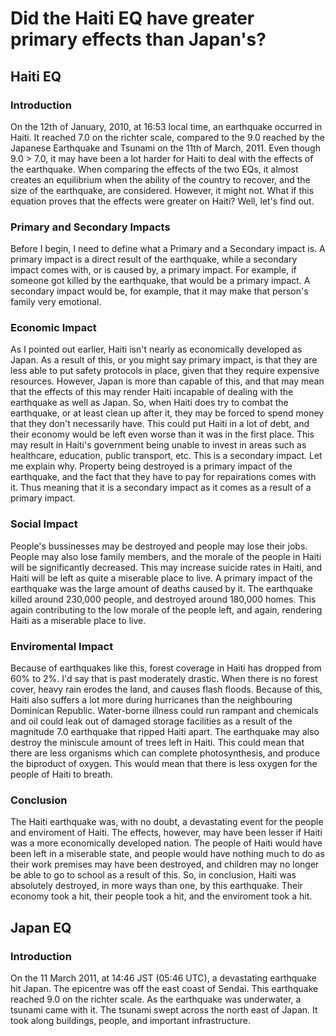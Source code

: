 # Did the Haiti EQ have greater primary effects than Japan's?
## Haiti EQ
### Introduction
On the 12th of January, 2010, at 16:53 local time, an earthquake occurred in Haiti. It reached 7.0 on the richter scale, compared to the 9.0 reached by the Japanese Earthquake and Tsunami on the 11th of March, 2011. Even though 9.0 > 7.0, it may have been a lot harder for Haiti to deal with the effects of the earthquake. When comparing the effects of the two EQs, it almost creates an equilibrium when the ability of the country to recover, and the size of the earthquake, are considered. However, it might not. What if this equation proves that the effects were greater on Haiti? Well, let's find out.
### Primary and Secondary Impacts
Before I begin, I need to define what a Primary and a Secondary impact is. A primary impact is a direct result of the earthquake, while a secondary impact comes with, or is caused by, a primary impact. For example, if someone got killed by the earthquake, that would be a primary impact. A secondary impact would be, for example, that it may make that person's family very emotional.
### Economic Impact
As I pointed out earlier, Haiti isn't nearly as economically developed as Japan. As a result of this, or you might say primary impact, is that they are less able to put safety protocols in place, given that they require expensive resources. However, Japan is more than capable of this, and that may mean that the effects of this may render Haiti incapable of dealing with the earthquake as well as Japan. So, when Haiti does try to combat the earthquake, or at least clean up after it, they may be forced to spend money that they don't necessarily have. This could put Haiti in a lot of debt, and their economy would be left even worse than it was in the first place. This may result in Haiti's government being unable to invest in areas such as healthcare, education, public transport, etc. This is a secondary impact. Let me explain why. Property being destroyed is a primary impact of the earthquake, and the fact that they have to pay for repairations comes with it. Thus meaning that it is a secondary impact as it comes as a result of a primary impact.
### Social Impact
People's bussinesses may be destroyed and people may lose their jobs. People may also lose family members, and the morale of the people in Haiti will be significantly decreased. This may increase suicide rates in Haiti, and Haiti will be left as quite a miserable place to live. A primary impact of the earthquake was the large amount of deaths caused by it. The earthquake killed around 230,000 people, and destroyed around 180,000 homes. This again contributing to the low morale of the people left, and again, rendering Haiti as a miserable place to live.
### Enviromental Impact
Because of earthquakes like this, forest coverage in Haiti has dropped from 60% to 2%. I'd say that is past moderately drastic. When there is no forest cover, heavy rain erodes the land, and causes flash floods. Because of this, Haiti also suffers a lot more during hurricanes than the neighbouring Dominican Republic. Water-borne illness could run rampant and chemicals and oil could leak out of damaged storage facilities as a result of the magnitude 7.0 earthquake that ripped Haiti apart. The earthquake may also destroy the miniscule amount of trees left in Haiti. This could mean that there are less organisms which can complete photosynthesis, and produce the biproduct of oxygen. This would mean that there is less oxygen for the people of Haiti to breath.
### Conclusion
The Haiti earthquake was, with no doubt, a devastating event for the people and enviroment of Haiti. The effects, however, may have been lesser if Haiti was a more economically developed nation. The people of Haiti would have been left in a miserable state, and people would have nothing much to do as their work premises may have been destroyed, and children may no longer be able to go to school as a result of this. So, in conclusion, Haiti was absolutely destroyed, in more ways than one, by this earthquake. Their economy took a hit, their people took a hit, and the enviroment took a hit.
## Japan EQ
### Introduction
On the 11 March 2011, at 14:46 JST (05:46 UTC), a devastating earthquake hit Japan. The epicentre was off the east coast of Sendai. This earthquake reached 9.0 on the richter scale. As the earthquake was underwater, a tsunami came with it. The tsunami swept across the north east of Japan. It took along buildings, people, and important infrastructure.